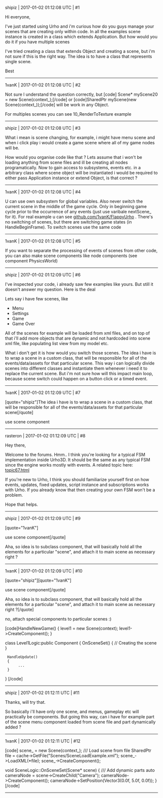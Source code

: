 shipiz | 2017-01-02 01:12:08 UTC | #1

Hi everyone,

I've just started using Urho and i'm curious how do you guys manage your scenes that are creating only within code.
In all the examples scene instance is created in a class which extends Application. But how would you do it if you have multiple scenes

I've tried creating a class that extends Object and creating a scene, but i'm not sure if this is the right way.
The idea is to have a class that represents single scene.

Best

-------------------------

1vanK | 2017-01-02 01:12:08 UTC | #2

Not sure I understand the question correctly, but 
[code]
Scene* myScene20 = new Scene(context_);[/code]
or
[code]SharedPtr<Scene> myScene(new Scene(context_));[/code]
will be work in any Object.

For multiples scenes you can see 10_RenderToTexture example

-------------------------

shipiz | 2017-01-02 01:12:08 UTC | #3

What i mean is scene changing, for example, i might have menu scene and when i click play i would create a game scene where all of my game nodes will be.

How would you organise code like that ? Lets assume that i won't be loading anything from scene files and ill be creating all nodes programatically.
Now to gain access to subsystems, events etc. in a arbitrary class where scene object will be instantiated i would be required to either pass Application instance or extend Object, is that correct ?

-------------------------

1vanK | 2017-01-02 01:12:08 UTC | #4

U can use own subsystem for global variables. Also never switch the current scene in the middle of the game cycle. Only in beginning game cycle prior to the occurrence of any events (just use varibale nextScene_ for it). For real example u can see [github.com/1vanK/FlappyUrho](https://github.com/1vanK/FlappyUrho) . There's no switching of scenes, but there are switching game states (in HandleBeginFrame). To switch scenes use the same code

-------------------------

1vanK | 2017-01-02 01:12:08 UTC | #5

If you want to separate the processing of events of scenes from other code, you can also make scene components like node components (see component PhysicsWorld)

-------------------------

shipiz | 2017-01-02 01:12:09 UTC | #6

I've inspected your code, i already saw few examples like yours. But still it doesn't answer my question. Here is the deal

Lets say i have few scenes, like

- Menu
- Settings
- Game
- Game Over

All of the scenes for example will be loaded from xml files, and on top of that i'll add more objects that are dynamic and not hardcoded into scene xml file, like populating list view from my model etc.

What i don't get it is how would you switch those scenes. The idea i have is to wrap a scene in a custom class, that will be responsible for all of the events/data/assets for that particular scene. This way i can logically divide scenes into different classes and instantiate them whenever i need it to replace the current scene. But i'm not sure how will this impact main loop, because scene switch could happen on a button click or a timed event.

-------------------------

1vanK | 2017-01-02 01:12:09 UTC | #7

[quote="shipiz"]The idea i have is to wrap a scene in a custom class, that will be responsible for all of the events/data/assets for that particular scene[/quote]

use scene component

-------------------------

rasteron | 2017-01-02 01:12:09 UTC | #8

Hey there,

Welcome to the forums. Hmm.. I think you're looking for a typical FSM implementation inside Urho3D. It should be the same as any typical FSM since the engine works mostly with events. A related topic here: [topic67.html](http://discourse.urho3d.io/t/event-handler-concurrency/89/1) 

If you're new to Urho, I think you should familiarize yourself first on how events, updates, fixed updates, script instance and subscriptions works with Urho. If you already know that then creating your own FSM won't be a problem.

Hope that helps.

-------------------------

shipiz | 2017-01-02 01:12:09 UTC | #9

[quote="1vanK"]

use scene component[/quote]

Aha, so idea is to subclass component, that will basically hold all the elements for a particular "scene", and attach it to main scene as necessary right ?

-------------------------

1vanK | 2017-01-02 01:12:09 UTC | #10

[quote="shipiz"][quote="1vanK"]

use scene component[/quote]

Aha, so idea is to subclass component, that will basically hold all the elements for a particular "scene", and attach it to main scene as necessary right ?[/quote]

no, attach special components to particular scenes :)

[code]HandleNewGame()
{
    level1 = new Scene(context);
    level1->CreateComponent<Level1Logic>();
}

class Level1Logic:public Component
{
    OnSceneSet()
    {
         // Creating the scene
    }

     HandleUpdate()
     {
          ...
     }
}
[/code]

-------------------------

shipiz | 2017-01-02 01:12:11 UTC | #11

Thanks, will try that. 

So basically i'll have only one scene, and menus, gameplay etc will practically be components. But going this way, can i have for example part of the scene menu component loaded from scene file and part dynamically added ?

-------------------------

1vanK | 2017-01-02 01:12:11 UTC | #12

[code]        scene_ = new Scene(context_);
        /// Load scene from file
        SharedPtr<File> file = cache->GetFile("Scenes/SceneLoadExample.xml");
        scene_->LoadXML(*file);
        scene_->CreateComponent<SceneLogic>();

void SceneLogic::OnSceneSet(Scene* scene)
{
    /// Add dynamic parts
    auto cameraNode = scene->CreateChild("Camera");
    cameraNode->CreateComponent<Camera>();
    cameraNode->SetPosition(Vector3(0.0f, 5.0f, 0.0f));
}
[/code]

-------------------------

